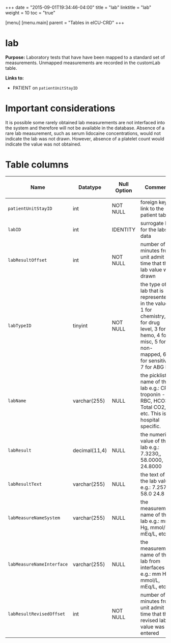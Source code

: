 +++
date = "2015-09-01T19:34:46-04:00"
title = "lab"
linktitle = "lab"
weight = 10
toc = "true"

[menu]
  [menu.main]
    parent = "Tables in eICU-CRD"
+++

# lab

**Purpose:** Laboratory tests that have have been mapped to a standard set of measurements. Unmapped measurements are recorded in the customLab table.

**Links to:**

* PATIENT on `patientUnitStayID`

# Important considerations

It is possible some rarely obtained lab measurements are not interfaced into the system and therefore will not be available in the database. Absence of a rare lab measurement, such as serum lidocaine concentrations, would not indicate the lab was not drawn. However, absence of a platelet count would indicate the value was not obtained.

# Table columns

Name | Datatype | Null Option | Comment | Is Key | Stored Transformed Created
---- | ---- | ---- | ---- | ---- | ----
`patientUnitStayID` | int | NOT NULL | foreign key link to the patient table | FK | C
`labID` | int | IDENTITY | surrogate ID for the labs data | PK | C
`labResultOffset` | int | NOT NULL | number of minutes from unit admit time that the lab value was drawn |  | C
`labTypeID` | tinyint | NOT NULL | the type of lab that is represented in the values, 1 for chemistry, 2 for drug level, 3 for hemo, 4 for misc, 5 for non-mapped, 6 for sensitive, 7 for ABG lab |  | S
`labName` | varchar(255) | NULL | the picklist name of the lab e.g.: CPK, troponin - I, RBC, HCO3, Total CO2, etc. This is hospital specific. |  | S
`labResult` | decimal(11,4) | NULL | the numeric value of the lab e.g.: 7.3230,, 58.0000, 24.8000 |  | S
`labResultText` | varchar(255) | NULL | the text of the lab value e.g.: 7.257, 58.0 24.8 |  | S
`labMeasureNameSystem` | varchar(255) | NULL | the measurement name of the lab e.g.: mm Hg, mmol/L, mEq/L, etc. |  | S
`labMeasureNameInterface` | varchar(255) | NULL | the measurement name of the lab from interfaces e.g.: mm Hg, mmol/L, mEq/L, etc. |  | S
`labResultRevisedOffset` | int | NOT NULL | number of minutes from unit admit time that the revised lab value was entered |  | C

<!-- # Detailed description

* To follow.
 -->

